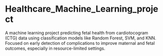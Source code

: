 # Healthcare_Machine_Learning_project
A machine learning project predicting fetal health from cardiotocogram (CTG) data using classification models like Random Forest, SVM, and KNN. Focused on early detection of complications to improve maternal and fetal outcomes, especially in resource-limited settings.
